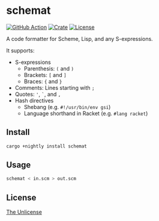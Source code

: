 # schemat

[![GitHub Action](https://img.shields.io/github/actions/workflow/status/raviqqe/schemat/test.yaml?branch=main&style=flat-square)](https://github.com/raviqqe/schemat/actions?query=workflow%3Atest)
[![Crate](https://img.shields.io/crates/v/schemat.svg?style=flat-square)](https://crates.io/crates/schemat)
[![License](https://img.shields.io/github/license/raviqqe/schemat.svg?style=flat-square)](https://github.com/raviqqe/schemat/blob/main/UNLICENSE)

A code formatter for Scheme, Lisp, and any S-expressions.

It supports:

- S-expressions
  - Parenthesis: `(` and `)`
  - Brackets: `[` and `]`
  - Braces: `{` and `}`
- Comments: Lines starting with `;`
- Quotes: `'`, `` ` ``, and `,`
- Hash directives
  - Shebang (e.g. `#!/usr/bin/env gsi`)
  - Language shorthand in Racket (e.g. `#lang racket`)

## Install

```sh
cargo +nightly install schemat
```

## Usage

```sh
schemat < in.scm > out.scm
```

## License

[The Unlicense](UNLICENSE)
